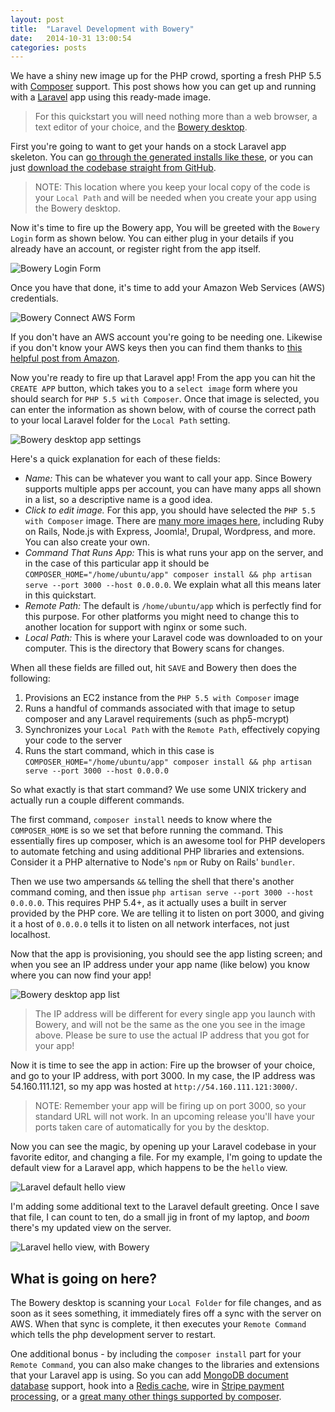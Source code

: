 ```yaml
---
layout: post
title:  "Laravel Development with Bowery"
date:   2014-10-31 13:00:54
categories: posts
---
```


We have a shiny new image up for the PHP crowd, sporting a fresh PHP 5.5 with [Composer](https://getcomposer.org "Click to visit the Composer project home page") support. This post shows how you can get up and running with a [Laravel](http://laravel.com "Here is the main Laravel website") app using this ready-made image.

> For this quickstart you will need nothing more than a web browser, a text editor of your choice, and the [Bowery desktop](http://bowery.io/start/).

First you're going to want to get your hands on a stock Laravel app skeleton. You can [go through the generated installs like these](http://laravel.com/docs/4.2/quick#installation "Installation howto at Laravel website"), or you can just [download the codebase straight from GitHub](https://github.com/laravel/laravel/archive/master.zip "Click to download the whole shebang").

> NOTE: This location where you keep your local copy of the code is your `Local Path` and will be needed when you create your app using the Bowery desktop.

Now it's time to fire up the Bowery app, You will be greeted with the `Bowery Login` form as shown below. You can either plug in your details if you already have an account, or register right from the app itself.

![Bowery Login Form](http://bowery.io/static/install-screen.png)

Once you have that done, it's time to add your Amazon Web Services (AWS) credentials.

![Bowery Connect AWS Form](http://bowery.io/static/aws-screen.png)

If you don't have an AWS account you're going to be needing one. Likewise if you don't know your AWS keys then you can find them thanks to [this helpful post from Amazon](http://docs.aws.amazon.com/general/latest/gr/aws-security-credentials.html "Click to figure out where your AWS keys are").

Now you're ready to fire up that Laravel app! From the app you can hit the `CREATE APP` button, which takes you to a `select image` form where you should search for `PHP 5.5 with Composer`. Once that image is selected, you can enter the information as shown below, with of course the correct path to your local Laravel folder for the `Local Path` setting.

![Bowery desktop app settings](http://bowery-blog.s3.amazonaws.com/desktop/laravel/app_screen.png)

Here's a quick explanation for each of these fields:

* *Name:* This can be whatever you want to call your app. Since Bowery supports multiple apps per account, you can have many apps all shown in a list, so a descriptive name is a good idea.
* *Click to edit image.*  For this app, you should have selected the `PHP 5.5 with Composer` image. There are [many more images here](http://bowery.io/images/ "Click to see the Bowery supplied images, and search for anything in particular"), including Ruby on Rails, Node.js with Express, Joomla!, Drupal, Wordpress, and more. You can also create your own.
* *Command That Runs App:* This is what runs your app on the server, and in the case of this particular app it should be `COMPOSER_HOME="/home/ubuntu/app" composer install && php artisan serve --port 3000 --host 0.0.0.0`. We explain what all this means later in this quickstart.
* *Remote Path:* The default is `/home/ubuntu/app` which is perfectly find for this purpose. For other platforms you might need to change this to another location for support with nginx or some such.
* *Local Path:* This is where your Laravel code was downloaded to on your computer. This is the directory that Bowery scans for changes.

When all these fields are filled out, hit `SAVE` and Bowery then does the following:

1. Provisions an EC2 instance from the `PHP 5.5 with Composer` image
1. Runs a handful of commands associated with that image to setup composer and any Laravel requirements (such as php5-mcrypt)
1. Synchronizes your `Local Path` with the `Remote Path`, effectively copying your code to the server
1. Runs the start command, which in this case is `COMPOSER_HOME="/home/ubuntu/app" composer install && php artisan serve --port 3000 --host 0.0.0.0`

So what exactly is that start command? We use some UNIX trickery and actually run a couple different commands. 

The first command, `composer install` needs to know where the `COMPOSER_HOME` is so we set that before running the command. This essentially fires up composer, which is an awesome tool for PHP developers to automate fetching and using additional PHP libraries and extensions. Consider it a PHP alternative to Node's `npm` or Ruby on Rails' `bundler`.

Then we use two ampersands `&&` telling the shell that there's another command coming, and then issue `php artisan serve --port 3000 --host 0.0.0.0`. This requires PHP 5.4+, as it actually uses a built in server provided by the PHP core. We are telling it to listen on port 3000, and giving it a host of `0.0.0.0` tells it to listen on all network interfaces, not just localhost.

Now that the app is provisioning, you should see the app listing screen; and when you see an IP address under your app name (like below) you know where you can now find your app!

![Bowery desktop app list](http://bowery-blog.s3.amazonaws.com/desktop/laravel/app_list.png)

> The IP address will be different for every single app you launch with Bowery, and will not be the same as the one you see in the image above. Please be sure to use the actual IP address that you got for your app!

Now it is time to see the app in action: Fire up the browser of your choice, and go to your IP address, with port 3000. In my case, the IP address was 54.160.111.121, so my app was hosted at `http://54.160.111.121:3000/`.

> NOTE: Remember your app will be firing up on port 3000, so your standard URL will not work. In an upcoming release you'll have your ports taken care of automatically for you by the desktop.

Now you can see the magic, by opening up your Laravel codebase in your favorite editor, and changing a file. For my example, I'm going to update the default view for a Laravel app, which happens to be the `hello` view.

![Laravel default hello view](http://bowery-blog.s3.amazonaws.com/desktop/laravel/welcome.png)

I'm adding some additional text to the Laravel default greeting. Once I save that file, I can count to ten, do a small jig in front of my laptop, and *boom* there's my updated view on the server.

![Laravel hello view, with Bowery](http://bowery-blog.s3.amazonaws.com/desktop/laravel/welcome_bowery.png)

## What is going on here?

The Bowery desktop is scanning your `Local Folder` for file changes, and as soon as it sees something, it immediately fires off a sync with the server on AWS. When that sync is complete, it then executes your `Remote Command` which tells the php development server to restart.

One additional bonus - by including the `composer install` part for your `Remote Command`, you can also make changes to the libraries and extensions that your Laravel app is using. So you can add [MongoDB document database](http://www.mongodb.org/ "My all-time favorite database thingie") support, hook into a [Redis cache](http://redis.io/ "Wicked fast cache"), wire in [Stripe payment processing](https://packagist.org/packages/stripe/stripe-php), or a [great many other things supported by composer](https://packagist.org "Packagist, where all composer packages are catalogued and searchable for optimum freshness").